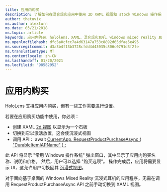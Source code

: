 ```yaml
---
title: 应用内购买
description: 了解如何在混合现实应用中使用 2D XAML 视图和 stock Windows 操作系统弹出窗口进行应用内购买。
author: thetuvix
ms.author: alexturn
ms.date: 03/21/2018
ms.topic: article
keywords: 应用内购买，hololens，XAML，混合现实耳机，windows mixed reality 耳机，虚拟现实耳机
ms.openlocfilehash: dfc5a0cfcc7a4d63147a753c8892d65dfae5e495
ms.sourcegitcommit: d3a3b4f13b3728cfdd4d43035c806c0791d3f2fe
ms.translationtype: MT
ms.contentlocale: zh-CN
ms.lasthandoff: 01/20/2021
ms.locfileid: "98582952"
---
```

# <a name="in-app-purchases"></a>应用内购买

HoloLens 支持应用内购买，但有一些工作需要进行设置。

若要在应用购买功能中使用，你必须：
* 创建 XAML [2d 视图](../design/app-views.md) 以显示为一个石板
* 切换到它以激活放置，这会使沉浸式视图
* 调用 API： await [CurrentApp. RequestProductPurchaseAsync ( "DurableItemIAPName" ) ;](/uwp/api/windows.applicationmodel.store.currentapp#Windows_ApplicationModel_Store_CurrentApp_RequestProductPurchaseAsync_System_String_)

此 API 将显示 "常用 Windows 操作系统" 弹出窗口，其中显示了应用内购买名称、说明和价格。 然后，用户可以选择 "购买选项"。 操作完成后，应用将需要显示 UI，这允许用户切换回其 [沉浸式视图](../design/app-views.md)。

对于面向基于桌面的 Windows Mixed Reality 沉浸式耳机的应用程序，无需在调用 RequestProductPurchaseAsync API 之前手动切换到 XAML 视图。